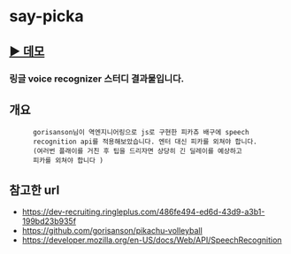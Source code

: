 # say-picka
## [▶️ 데모](https://say-picka.web.app/)

### 링글 voice recognizer 스터디 결과물입니다.
       
## 개요 

          gorisanson님이 역엔지니어링으로 js로 구현한 피카츄 배구에 speech
          recognition api를 적용해보았습니다. 엔터 대신 피카를 외쳐야 합니다.
          (여러번 플래이를 거친 후 팁을 드리자면 상당히 긴 딜레이를 예상하고
          피카를 외쳐야 합니다 )

## 참고한 url

- https://dev-recruiting.ringleplus.com/486fe494-ed6d-43d9-a3b1-199bd23b935f
- https://github.com/gorisanson/pikachu-volleyball
- https://developer.mozilla.org/en-US/docs/Web/API/SpeechRecognition
